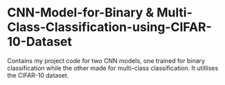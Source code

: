 # CNN-Model-for-Binary & Multi-Class-Classification-using-CIFAR-10-Dataset
Contains my project code for two CNN models, one trained for binary classification while the other made for multi-class classification. It utillises the CIFAR-10 dataset. 
